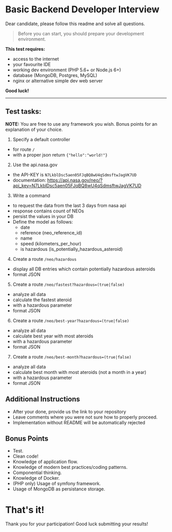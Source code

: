 # Basic Backend Developer Interview

Dear candidate, please follow this readme and solve all questions.

> Before you can start, you should prepare your development environment.

**This test requires:**
- access to the internet
- your favourite IDE
- working dev environment (PHP 5.6+ or Node.js 6+)
- database (MongoDB, Postgres, MySQL)
- nginx or alternative simple dev web server

**Good luck!**


--------


## Test tasks:

**NOTE:** You are free to use any framework you wish. Bonus points for an explanation of your choice.

1. Specify a default controller
  - for route `/`
  - with a proper json return `{"hello":"world!"}`

2. Use the api.nasa.gov
  - the API-KEY is `N7LkblDsc5aen05FJqBQ8wU4qSdmsftwJagVK7UD`
  - documentation: https://api.nasa.gov/neo/?api_key=N7LkblDsc5aen05FJqBQ8wU4qSdmsftwJagVK7UD
  
3. Write a command
  - to request the data from the last 3 days from nasa api
  - response contains count of NEOs
  - persist the values in your DB
  - Define the model as follows:
    - date
    - reference (neo_reference_id)
    - name
    - speed (kilometers_per_hour)
    - is hazardous (is_potentially_hazardous_asteroid)

4. Create a route `/neo/hazardous`
  - display all DB entries which contain potentially hazardous asteroids
  - format JSON

5. Create a route `/neo/fastest?hazardous=(true|false)`
  - analyze all data
  - calculate the fastest ateroid
  - with a hazardous parameter
  - format JSON

6. Create a route `/neo/best-year?hazardous=(true|false)`
  - analyze all data
  - calculate best year with most ateroids
  - with a hazardous parameter
  - format JSON

7. Create a route `/neo/best-month?hazardous=(true|false)`
  - analyze all data
  - calculate best month with most ateroids (not a month in a year)
  - with a hazardous parameter
  - format JSON
   
## Additional Instructions

- After your done, provide us the link to your repository
- Leave comments where you were not sure how to properly proceed.
- Implementation without README will be automatically rejected

## Bonus Points

- Test.
- Clean code!
- Knowledge of application flow.
- Knowledge of modern best practices/coding patterns.
- Componential thinking.
- Knowledge of Docker.
- (PHP only) Usage of symfony framework.
- Usage of MongoDB as persistance storage.


# That's it!
Thank you for your participation! Good luck submitting your results!
